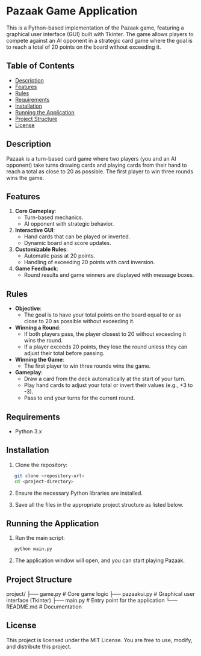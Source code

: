 # Pazaak Game Application

This is a Python-based implementation of the Pazaak game, featuring a graphical user interface (GUI) built with Tkinter. The game allows players to compete against an AI opponent in a strategic card game where the goal is to reach a total of 20 points on the board without exceeding it.

## Table of Contents
- [Description](#description)
- [Features](#features)
- [Rules](#rules)
- [Requirements](#requirements)
- [Installation](#installation)
- [Running the Application](#running-the-application)
- [Project Structure](#project-structure)
- [License](#license)

## Description

Pazaak is a turn-based card game where two players (you and an AI opponent) take turns drawing cards and playing cards from their hand to reach a total as close to 20 as possible. The first player to win three rounds wins the game.

## Features

1. **Core Gameplay**:
   - Turn-based mechanics.
   - AI opponent with strategic behavior.
2. **Interactive GUI**:
   - Hand cards that can be played or inverted.
   - Dynamic board and score updates.
3. **Customizable Rules**:
   - Automatic pass at 20 points.
   - Handling of exceeding 20 points with card inversion.
4. **Game Feedback**:
   - Round results and game winners are displayed with message boxes.

## Rules

- **Objective**:
  - The goal is to have your total points on the board equal to or as close to 20 as possible without exceeding it.
- **Winning a Round**:
  - If both players pass, the player closest to 20 without exceeding it wins the round.
  - If a player exceeds 20 points, they lose the round unless they can adjust their total before passing.
- **Winning the Game**:
  - The first player to win three rounds wins the game.
- **Gameplay**:
  - Draw a card from the deck automatically at the start of your turn.
  - Play hand cards to adjust your total or invert their values (e.g., +3 to -3).
  - Pass to end your turns for the current round.

## Requirements

- Python 3.x

## Installation

1. Clone the repository:
```bash
   git clone <repository-url>
   cd <project-directory>
```
2. Ensure the necessary Python libraries are installed.

3. Save all the files in the appropriate project structure as listed below.

## Running the Application

1. Run the main script:
```bash
   python main.py
```
2. The application window will open, and you can start playing Pazaak.

## Project Structure

project/
├── game.py                  # Core game logic
├── pazaakui.py              # Graphical user interface (Tkinter)
├── main.py                  # Entry point for the application
└── README.md                # Documentation

## License

This project is licensed under the MIT License. You are free to use, modify, and distribute this project.
